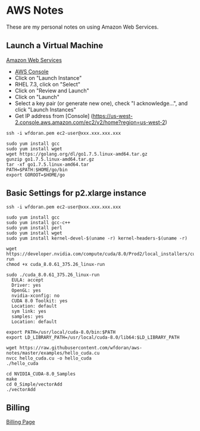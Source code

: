 # AWS Notes

These are my personal notes on using Amazon Web Services.

## Launch a Virtual Machine

[Amazon Web Services](https://aws.amazon.com/getting-started/tutorials/launch-a-virtual-machine/)

* [AWS Console](https://us-west-2.console.aws.amazon.com/ec2/v2/home?region=us-west-2#)
* Click on "Launch Instance"
* RHEL 7.3, click on "Select"
* Click on "Review and Launch"
* Click on "Launch"
* Select a key pair (or generate new one), check "I acknowledge...", and click "Launch Instances"
* Get IP address from [Console] (https://us-west-2.console.aws.amazon.com/ec2/v2/home?region=us-west-2)


```
ssh -i wfdoran.pem ec2-user@xxx.xxx.xxx.xxx

sudo yum install gcc
sudo yum install wget
wget https://golang.org/dl/go1.7.5.linux-amd64.tar.gz
gunzip go1.7.5.linux-amd64.tar.gz
tar -xf go1.7.5.linux-amd64.tar
PATH=$PATH:$HOME/go/bin
export GOROOT=$HOME/go

```

## Basic Settings for p2.xlarge instance

```
ssh -i wfdoran.pem ec2-user@xxx.xxx.xxx.xxx

sudo yum install gcc
sudo yum install gcc-c++
sudo yum install perl
sudo yum install wget
sudo yum install kernel-devel-$(uname -r) kernel-headers-$(uname -r)

wget https://developer.nvidia.com/compute/cuda/8.0/Prod2/local_installers/cuda_8.0.61_375.26_linux-run
chmod +x cuda_8.0.61_375.26_linux-run

sudo ./cuda_8.0.61_375.26_linux-run
  EULA: accept
  Driver: yes
  OpenGL: yes
  nvidia-xconfig: no
  CUDA 8.0 Toolkit: yes
  Location: default
  sym link: yes
  samples: yes
  Location: default
  
export PATH=/usr/local/cuda-8.0/bin:$PATH
export LD_LIBRARY_PATH=/usr/local/cuda-8.0/lib64:$LD_LIBRARY_PATH

wget https://raw.githubusercontent.com/wfdoran/aws-notes/master/examples/hello_cuda.cu
nvcc hello_cuda.cu -o hello_cuda
./hello_cuda

cd NVIDIA_CUDA-8.0_Samples
make
cd 0_Simple/vectorAdd
./vectorAdd
```



## Billing

[Billing Page](https://console.aws.amazon.com/billing/home?#/)

